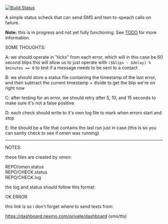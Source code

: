 [![Build Status](https://travis-ci.org/anoxic/omen.svg?branch=master)](https://travis-ci.org/anoxic/omen)

A simple status scheck that can send SMS and text-to-speach calls on failure.

**Note:** this is in progress and not yet fully functioning. See [TODO](TODO) for more information.


SOME THOUGHTS:


A: we should operate in "ticks" from each error,
   which will in this case be 60 second blips
   this will allow us to just operate with
   `($blips - $delay) % $minutes == 0`
   to test if a message needs to be sent to
   a contact
   
B: we should store a status file containing the
   timestamp of the last error, and then subtract
   the current timestamp + divide to get the blip
   we're on right now
   
C: after testing for an error, we should retry
   after 5, 10, and 15 seconds to make sure it's
   not a false positive
   
D: each check should write to it's own log file
   to mark when errors start and stop
   
E: the should be a file that contains the last
   run just in case (this is so you can sanity
   check to see if omen was running)


-----

NOTES:


these files are created by omen:

   REPO/omen.status  
   REPO/CHECK.status  
   REPO/CHECK.log


the log and status should follow
this format:

   OK <timestamp>
   ERROR <timestamp>


this link is so i don't forget
where to send texts from:

   https://dashboard.nexmo.com/private/dashboard (sms/tts)


